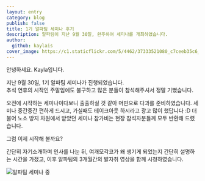 ```yaml
---
layout: entry
category: blog
publish: false
title: 1기 알파팀 세미나 후기
description: 알파팀이 지난 9월 30일, 완주하여 세미나를 개최하였습니다.
author:
  github: kaylais
cover_image: https://c1.staticflickr.com/5/4462/37333521080_c7ceeb35c6_b.jpg
---
```


안녕하세요. Kayla입니다.  

지난 9월 30일, 1기 알파팀 세미나가 진행되었습니다.  
추석 연휴의 시작인 주말임에도 불구하고 많은 분들이 참석해주셔서 정말 기뻤습니다.  

오전에 시작하는 세미나이다보니 출출하실 것 같아 머핀으로 다과를 준비하였습니다. 세미나 중간중간 편하게 드시고, 가실때도 테이크아웃 하시라고 광고 많이 했답니다 :D 더불어 노쇼 방지 차원에서 받았던 세미나 참가비는 현장 참석자분들께 모두 반환해 드렸습니다.  

그럼 이제 시작해 볼까요?  

간단히 자기소개하며 인사를 나눈 뒤, 여개모각코가 왜 생기게 되었는지 간단히 설명하는 시간을 가졌고, 이후 알파팀의 3개월간의 발자취 영상을 함께 시청하였습니다.  

![알파팀 세미나 중](https://c1.staticflickr.com/5/4462/37333521080_c7ceeb35c6_b.jpg)
